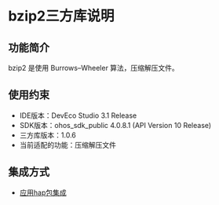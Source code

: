 # bzip2三方库说明
## 功能简介
bzip2 是使用 Burrows–Wheeler 算法，压缩解压文件。
## 使用约束
- IDE版本：DevEco Studio 3.1 Release
- SDK版本：ohos_sdk_public 4.0.8.1 (API Version 10 Release)
- 三方库版本：1.0.6
- 当前适配的功能：压缩解压文件

## 集成方式
+ [应用hap包集成](docs/hap_integrate.md)
